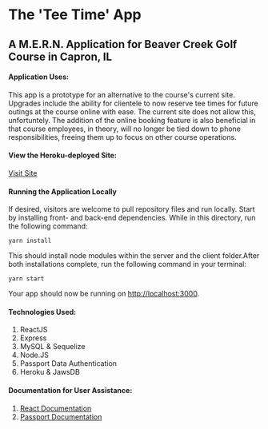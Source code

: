 # The 'Tee Time' App
## A M.E.R.N. Application for Beaver Creek Golf Course in Capron, IL

#### Application Uses:
This app is a prototype for an alternative to the course's current site.  Upgrades include the ability for clientele to now reserve tee times for future outings at the course online with ease.  The current site does not allow this, unfortuntely.  The addition of the online booking feature is also beneficial in that course employees, in theory, will no longer be tied down to phone responsibilities, freeing them up to focus on other course operations.

#### View the Heroku-deployed Site:
[Visit Site](https://morning-coast-79159.herokuapp.com/form)

#### Running the Application Locally

If desired, visitors are welcome to pull repository files and run locally.  Start by installing front- and back-end dependencies. While in this directory, run the following command:
```
yarn install
```
This should install node modules within the server and the client folder.After both installations complete, run the following command in your terminal:
```
yarn start
```
Your app should now be running on <http://localhost:3000>. 

#### Technologies Used:
1.  ReactJS
2.  Express
3.  MySQL & Sequelize
4.  Node.JS
5.  Passport Data Authentication
6.  Heroku & JawsDB

#### Documentation for User Assistance:
1.  [React Documentation](https://reactjs.org/)
2.  [Passport Documentation](http://www.passportjs.org/docs/username-password/)


